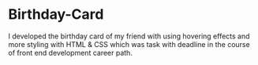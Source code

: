 # Birthday-Card
I developed the birthday card of my friend with using hovering effects and more styling with HTML &amp; CSS which was task with deadline in the course of front end development career path.
